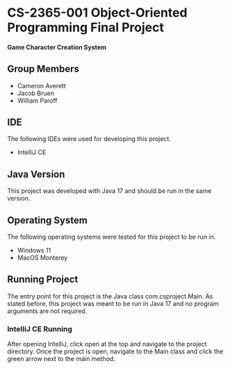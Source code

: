 # CS-2365-001 Object-Oriented Programming Final Project
#### Game Character Creation System

## Group Members
* Cameron Averett
* Jacob Bruen
* William Paroff

## IDE

The following IDEs were used for developing this project.
* IntelliJ CE

## Java Version

This project was developed with Java 17 and should be run in the same version.

## Operating System

The following operating systems were tested for this project to be run in.
* Windows 11
* MacOS Monterey

## Running Project

The entry point for this project is the Java class com.csproject.Main.
As stated before, this project was meant to be run in Java 17 and no program arguments are not required.

### IntelliJ CE Running

After opening IntelliJ, click open at the top and navigate to the project directory.
Once the project is open, navigate to the Main class and click the green arrow next to the main method.

